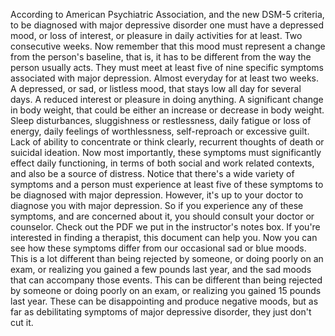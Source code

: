 According to American Psychiatric Association, and the new DSM-5 criteria, to
be diagnosed with major depressive disorder one must have a depressed mood, or
loss of interest, or pleasure in daily activities for at least. Two consecutive
weeks. Now remember that this mood must represent a change from the person's
baseline, that is, it has to be different from the way the person usually acts.
They must meet at least five of nine specific symptoms associated with major
depression. Almost everyday for at least two weeks. A depressed, or sad, or
listless mood, that stays low all day for several days. A reduced interest or
pleasure in doing anything. A significant change in body weight, that could be
either an increase or decrease in body weight. Sleep disturbances, sluggishness
or restlessness, daily fatigue or loss of energy, daily feelings of
worthlessness, self-reproach or excessive guilt. Lack of ability to concentrate
or think clearly, recurrent thoughts of death or suicidal ideation. Now most
importantly, these symptoms must significantly effect daily functioning, in
terms of both social and work related contexts, and also be a source of
distress. Notice that there's a wide variety of symptoms and a person must
experience at least five of these symptoms to be diagnosed with major
depression. However, it's up to your doctor to diagnose you with major
depression. So if you experience any of these symptoms, and are concerned about
it, you should consult your doctor or counselor. Check out the PDF we put in
the instructor's notes box. If you're interested in finding a therapist, this
document can help you. Now you can see how these symptoms differ from our
occasional sad or blue moods. This is a lot different than being rejected by
someone, or doing poorly on an exam, or realizing you gained a few pounds last
year, and the sad moods that can accompany those events. This can be different
than being rejected by someone or doing poorly on an exam, or realizing you
gained 15 pounds last year. These can be disappointing and produce negative
moods, but as far as debilitating symptoms of major depressive disorder, they
just don't cut it.
